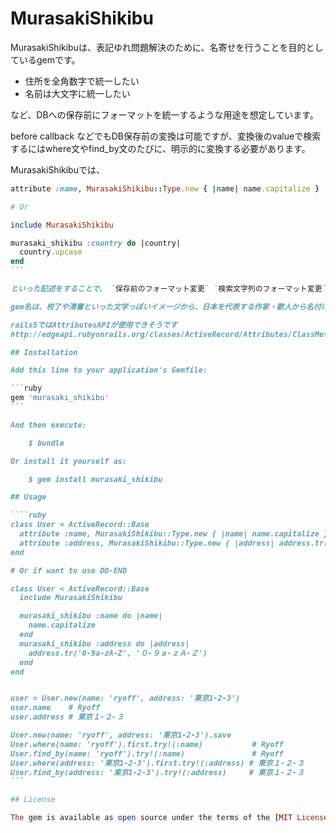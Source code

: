 # MurasakiShikibu

MurasakiShikibuは、表記ゆれ問題解決のために、名寄せを行うことを目的としているgemです。

- 住所を全角数字で統一したい
- 名前は大文字に統一したい

など、DBへの保存前にフォーマットを統一するような用途を想定しています。

before callback などでもDB保存前の変換は可能ですが、変換後のvalueで検索するにはwhere文やfind_by文のたびに、明示的に変換する必要があります。

MurasakiShikibuでは、

````ruby
attribute :name, MurasakiShikibu::Type.new { |name| name.capitalize }

# Or

include MurasakiShikibu

murasaki_shikibu :country do |country|
  country.upcase
end
```

といった記述をすることで、 `保存前のフォーマット変更` `検索文字列のフォーマット変更` を統一で行います。

gem名は、校了や清書といった文学っぽいイメージから、日本を代表する作家・歌人から名付けています。

rails5ではAttributesAPIが使用できそうです
http://edgeapi.rubyonrails.org/classes/ActiveRecord/Attributes/ClassMethods.html

## Installation

Add this line to your application's Gemfile:

```ruby
gem 'murasaki_shikibu'
```

And then execute:

    $ bundle

Or install it yourself as:

    $ gem install murasaki_shikibu

## Usage

````ruby
class User < ActiveRecord::Base
  attribute :name, MurasakiShikibu::Type.new { |name| name.capitalize }
  attribute :address, MurasakiShikibu::Type.new { |address| address.tr('0-9a-zA-Z', '０-９ａ-ｚＡ-Ｚ') }
end

# Or if want to use DO-END

class User < ActiveRecord::Base
  include MurasakiShikibu

  murasaki_shikibu :name do |name|
    name.capitalize
  end
  murasaki_shikibu :address do |address|
    address.tr('0-9a-zA-Z', '０-９ａ-ｚＡ-Ｚ')
  end
end


user = User.new(name: 'ryoff', address: '東京1-2-3')
user.name    # Ryoff
user.address # 東京１-２-３

User.new(name: 'ryoff', address: '東京1-2-3').save
User.where(name: 'ryoff').first.try!(:name)           # Ryoff
User.find_by(name: 'ryoff').try!(:name)               # Ryoff
User.where(address: '東京1-2-3').first.try!(:address) # 東京１-２-３
User.find_by(address: '東京1-2-3').try!(:address)     # 東京１-２-３
```

## License

The gem is available as open source under the terms of the [MIT License](http://opensource.org/licenses/MIT).

